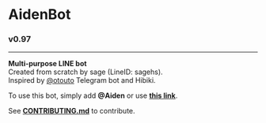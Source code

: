 
# AidenBot
 ### v0.97
 ------------------

 **Multi-purpose LINE bot**  
 Created from scratch by sage (LineID: sagehs).  
 Inspired by [@otouto](https://github.com/topkecleon/otouto)
 Telegram bot and Hibiki.

 To use this bot, simply add **@Aiden** or use
 [**this link**](https://line.me/R/ti/p/@Aiden).

 See [**CONTRIBUTING.md**](CONTRIBUTING.md) to contribute.
